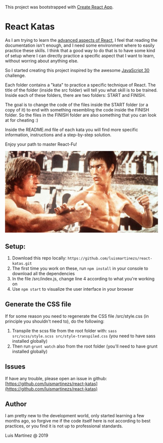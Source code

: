 This project was bootstrapped with [Create React App](https://github.com/facebook/create-react-app).

# React Katas

As I am trying to learn the [advanced aspects of React](https://reactjs.org/docs/accessibility.html), I feel that reading the documentation isn't enough, and I need some environment where to easily practice these skills. I think that a good way to do that is to have some kind of setup where I can directly practice a specific aspect that I want to learn, without worring about anything else.

So I started creating this project inspired by the awesome [JavaScript 30](https://javascript30.com/) challenge.

Each folder contains a "kata" to practice a specific technique of React. The title of the folder (inside the src folder) will tell you what skill is to be trained. Inside each of these folders, there are two folders: START and FINISH.

The goal is to change the code of the files inside the START folder (or a copy of it) to end with something resembling the code inside the FINISH folder. So the files in the FINISH folder are also something that you can look at for cheating :)

Inside the README.md file of each kata you will find more specific information, instructions and a step-by-step solution.

Enjoy your path to master React-Fu!

![Image](./src/images/bruceLee.jpg)

## Setup:

1. Download this repo locally: `https://github.com/luismartinezs/react-katas.git`
1. The first time you work on these, run `npm install` in your console to download all the dependencies
2. In the file /src/index.js, change line 4 according to what you're working on
3. Use `npm start` to visualize the user interface in your browser

## Generate the CSS file

If for some reason you need to regenerate the CSS file /src/style.css (in principle you shouldn't need to), do the following:

1. Transpile the scss file from the root folder with: `sass src/scss/style.scss src/style-transpiled.css` (you need to have sass installed globally)
1. Then run `grunt watch` also from the root folder (you'll need to have grunt installed globally)

## Issues

If have any trouble, please open an issue in github: [https://github.com/luismartinezs/react-katas](https://github.com/luismartinezs/react-katas)

## Author

I am pretty new to the development world, only started learning a few months ago, so forgive me if the code itself here is not according to best practices, or you find it is not up to professional standards.

Luis Martínez @ 2019